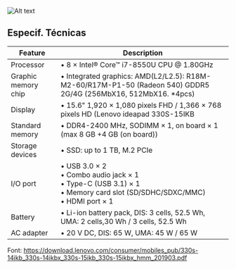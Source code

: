![Alt text](https://static.lenovo.com/fea/images/lenovo-logo-red.png)
## Especif. Técnicas

|Feature|Description|
|---|---|
|Processor|• 8 × Intel® Core™ i7-8550U CPU @ 1.80GHz|
|Graphic memory chip|• Integrated graphics: AMD(L2/L2.5): R18M-M2-60/R17M-P1-50 (Radeon 540) GDDR5 2G/4G (256MbX16, 512MbX16. *4pcs)|
|Display|• 15.6" 1,920 × 1,080 pixels FHD / 1,366 × 768 pixels HD (Lenovo ideapad 330S-15IKB|
|Standard memory|• DDR4-2400 MHz, SODIMM × 1, on board × 1 (max 8 GB +4 GB (on board))|
|Storage devices|• SSD: up to 1 TB, M.2 PCIe|
|I/O port|• USB 3.0 × 2 <br>• Combo audio jack × 1 <br>• Type-C (USB 3.1) × 1 <br>• Memory card slot (SD/SDHC/SDXC/MMC) <br>• HDMI port × 1|
|Battery|• Li-ion battery pack, DIS: 3 cells, 52.5 Wh, UMA: 2 cells,30 Wh / 3 cells, 52.5 Wh|
|AC adapter|• 20 V DC, DIS: 65 W, UMA: 45 W / 65 W|

Font:
https://download.lenovo.com/consumer/mobiles_pub/330s-14ikb_330s-14ikbx_330s-15ikb_330s-15ikbx_hmm_201903.pdf
